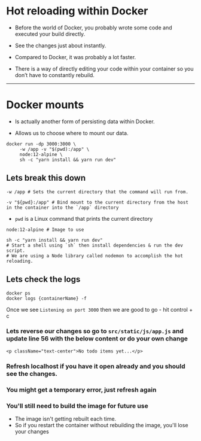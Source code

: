 # Hot reloading within Docker

* Before the world of Docker, you probably wrote some code and executed your build directly.

* See the changes just about instantly.

* Compared to Docker, it was probably a lot faster.

* There is a way of directly editing your code within your container so you don’t have to constantly rebuild.

---

# Docker mounts

* Is actually another form of persisting data within Docker.

* Allows us to choose where to mount our data.

```
docker run -dp 3000:3000 \
     -w /app -v "$(pwd):/app" \
     node:12-alpine \
     sh -c "yarn install && yarn run dev"
```

## Lets break this down

```
-w /app # Sets the current directory that the command will run from.
``` 

```
-v "${pwd}:/app" # Bind mount to the current directory from the host in the container into the `/app` directory
```

* `pwd` is a Linux command that prints the current directory


```
node:12-alpine # Image to use
```


```
sh -c "yarn install && yarn run dev" 
# Start a shell using `sh` then install dependencies & run the dev script.
# We are using a Node library called nodemon to accomplish the hot reloading.
```


## Lets check the logs

```
docker ps
docker logs {containerName} -f
```

Once we see `Listening on port 3000` then we are good to go - hit control + c


### Lets reverse our changes so go to `src/static/js/app.js` and update line 56 with the below content or do your own change

```
<p className="text-center">No todo items yet...</p>
```

### Refresh localhost if you have it open already and you should see the changes.

### You might get a temporary error, just refresh again

### You'll still need to build the image for future use

* The image isn't getting rebuilt each time.
* So if you restart the container without rebuilding the image, you'll lose your changes









